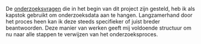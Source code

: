 

De [onderzoeksvragen](https://app.gitbook.com/@jorik/s/project-blauwdruk/onderzoeksvragen) die in het begin van dit project zijn gesteld, heb ik als kapstok gebruikt om onderzoeksdata aan te hangen. Langzamerhand door het proces heen kan ik deze steeds specifieker of juist breder beantwoorden. Deze manier van werken geeft mij voldoende structuur om nu naar alle stappen te verwijzen van het onderzoeksproces.

